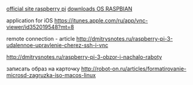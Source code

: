 [official site raspberry pi](https://www.raspberrypi.org)
[downloads OS RASPBIAN](https://www.raspberrypi.org/downloads/raspbian)


application for iOS
https://itunes.apple.com/ru/app/vnc-viewer/id352019548?mt=8


remote connection - article
http://dmitrysnotes.ru/raspberry-pi-3-udalennoe-upravlenie-cherez-ssh-i-vnc

http://dmitrysnotes.ru/raspberry-pi-3-obzor-i-nachalo-raboty


записать образ на карточку
http://robot-on.ru/articles/formatirovanie-microsd-zagruzka-iso-macos-linux


